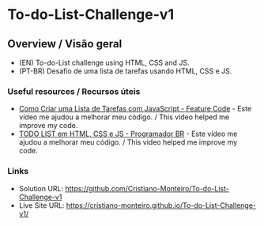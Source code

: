 # To-do-List-Challenge-v1
## Overview / Visão geral
- (EN) To-do-List challenge using HTML, CSS and JS.
- (PT-BR) Desafio de uma lista de tarefas usando HTML, CSS e JS.

### Useful resources / Recursos úteis
- [Como Criar uma Lista de Tarefas com JavaScript - Feature Code](https://www.youtube.com/watch?v=xzf4DOnG-fo&ab_channel=FeatureCode) - Este vídeo me ajudou a melhorar meu código. / This video helped me improve my code.
- [TODO LIST em HTML, CSS e JS - Programador BR](https://www.youtube.com/watch?v=qGk6NV9bM8s&t=277s&ab_channel=ProgramadorBR) - Este vídeo me ajudou a melhorar meu código. / This video helped me improve my code.

### Links
- Solution URL: https://github.com/Cristiano-Monteiro/To-do-List-Challenge-v1
- Live Site URL: https://cristiano-monteiro.github.io/To-do-List-Challenge-v1/
